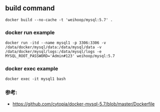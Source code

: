 ## build command

```
docker build --no-cache -t 'weihoop/mysql:5.7' .
```

### docker run example

```
docker run -itd --name mysql1 -p 3306:3306 -v /data/docker/mysql/data:/data/mysql/data -v /data/docker/mysql/logs:/data/mysql/logs -e MYSQL_ROOT_PASSWORD='Admin#123' weihoop/mysql:5.7
```
### docker exec example

```
docker exec -it mysql1 bash
```

### 参考: 

- https://github.com/cytopia/docker-mysql-5.7/blob/master/Dockerfile
